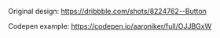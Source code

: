 Original design: https://dribbble.com/shots/8224762--Button

Codepen example: https://codepen.io/aaroniker/full/OJJBGxW